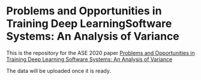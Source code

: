 # Problems and Opportunities in Training Deep LearningSoftware Systems: An Analysis of Variance

This is the repository for the ASE 2020 paper [Problems and Opportunities in Training Deep Learning Software Systems: An Analysis of Variance](https://conf.researchr.org/details/ase-2020/ase-2020-papers/13/Problems-and-Opportunities-in-Training-Deep-Learning-Software-Systems-An-Analysis-of)

The data will be uploaded once it is ready.